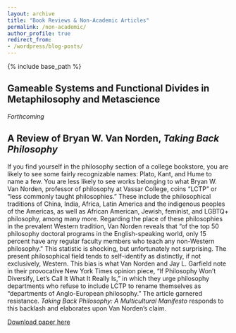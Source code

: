 ```yaml
---
layout: archive
title: "Book Reviews & Non-Academic Articles"
permalink: /non-academic/
author_profile: true
redirect_from:
- /wordpress/blog-posts/
---
```

{% include base_path %}

## Gameable Systems and Functional Divides in Metaphilosophy and Metascience

*Forthcoming*


## A Review of Bryan W. Van Norden, *Taking Back Philosophy*

If you find yourself in the philosophy section of a college bookstore, you are likely to see some fairly recognizable names: Plato, Kant, and Hume to name a few. You are less likely to see works belonging to what Bryan W. Van Norden, professor of philosophy at Vassar College, coins “LCTP” or “less commonly taught philosophies.” These include the philosophical traditions of China, India, Africa, Latin America and the indigenous peoples of the Americas, as well as African American, Jewish, feminist, and LGBTQ+ philosophy, among many more. Regarding the place of these philosophies in the prevalent Western tradition, Van Norden reveals that “of the top 50 philosophy doctoral programs in the English-speaking world, only 15 percent have any regular faculty members who teach any non-Western philosophy." This statistic is shocking, but unfortunately not surprising. The present philosophical field tends to self-identify as distinctly, if not exclusively, Western. This bias is what Van Norden and Jay L. Garfield note in their provocative New York Times opinion piece, “If Philosophy Won’t Diversify, Let’s Call It What It Really Is,” in which they urge philosophy departments who refuse to include LCTP to rename themselves as “departments of Anglo-European philosophy.” The article garnered resistance. *Taking Back Philosophy: A Multicultural Manifesto* responds to this backlash and elaborates upon Van Norden’s claim.

[Download paper here](https://pjbruna.github.io/files/codes_and_secrets.pdf) 